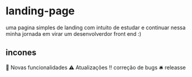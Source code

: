 # landing-page
uma pagina simples de landing com intuito de estudar e continuar nessa minha jornada em virar um
desenvolverdor front end :)

## incones

:heartbeat: Novas funcionalidades
:warning: Atualizações
:bangbang: correção de bugs
:bellhop_bell: releasse 
